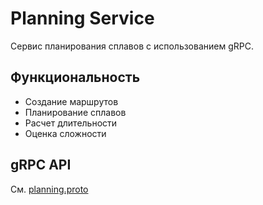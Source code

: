 # Planning Service

Сервис планирования сплавов с использованием gRPC.

## Функциональность

- Создание маршрутов
- Планирование сплавов
- Расчет длительности
- Оценка сложности

## gRPC API

См. [planning.proto](src/main/proto/planning.proto) 